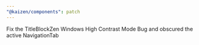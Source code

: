 ```yaml
---
"@kaizen/components": patch
---
```


Fix the TitleBlockZen Windows High Contrast Mode Bug and obscured the active NavigationTab
